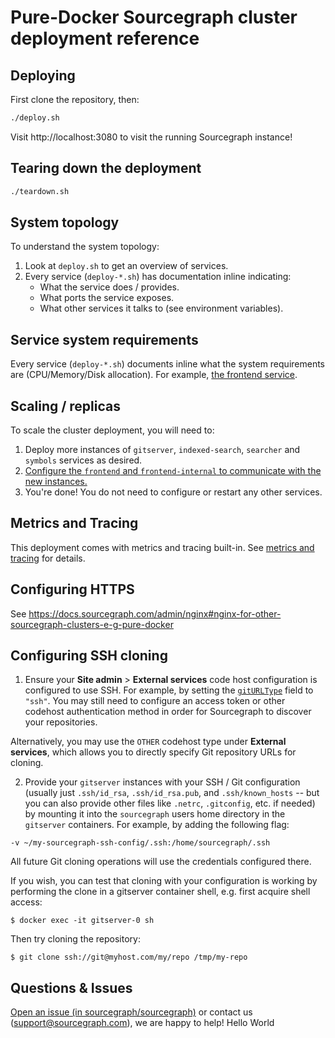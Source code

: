# Pure-Docker Sourcegraph cluster deployment reference

## Deploying

First clone the repository, then:

```bash
./deploy.sh
```

Visit http://localhost:3080 to visit the running Sourcegraph instance!

## Tearing down the deployment

```bash
./teardown.sh
```

## System topology

To understand the system topology:

1. Look at `deploy.sh` to get an overview of services.
2. Every service (`deploy-*.sh`) has documentation inline indicating:
   - What the service does / provides.
   - What ports the service exposes.
   - What other services it talks to (see environment variables).

## Service system requirements

Every service (`deploy-*.sh`) documents inline what the system requirements are (CPU/Memory/Disk allocation). For example, [the frontend service](https://github.com/sourcegraph/deploy-sourcegraph-docker/blob/f01b97a397138dd76e5f5ed45b2574b9a2e70cd1/deploy-frontend.sh#L6-L9).

## Scaling / replicas

To scale the cluster deployment, you will need to:

1. Deploy more instances of `gitserver`, `indexed-search`, `searcher` and `symbols` services as desired.
2. [Configure the `frontend` and `frontend-internal` to communicate with the new instances.](https://github.com/sourcegraph/deploy-sourcegraph-docker/blob/f01b97a397138dd76e5f5ed45b2574b9a2e70cd1/deploy-frontend.sh#L31-L34)
3. You're done! You do not need to configure or restart any other services.

## Metrics and Tracing

This deployment comes with metrics and tracing built-in. See [metrics and tracing](metrics-and-tracing.md) for details.

## Configuring HTTPS

See https://docs.sourcegraph.com/admin/nginx#nginx-for-other-sourcegraph-clusters-e-g-pure-docker

## Configuring SSH cloning

1. Ensure your **Site admin** > **External services** code host configuration is configured to use SSH. For example, by setting the [`gitURLType`](https://docs.sourcegraph.com/admin/site_config/all#giturltype-string-enum) field to `"ssh"`. You may still need to configure an access token or other codehost authentication method in order for Sourcegraph to discover your repositories.

Alternatively, you may use the `OTHER` codehost type under **External services**, which allows you to directly specify Git repository URLs for cloning.

2. Provide your `gitserver` instances with your SSH / Git configuration (usually just `.ssh/id_rsa`, `.ssh/id_rsa.pub`, and `.ssh/known_hosts` -- but you can also provide other files like `.netrc`, `.gitconfig`, etc. if needed) by mounting it into the `sourcegraph` users home directory in the `gitserver` containers. For example, by adding the following flag:

```
-v ~/my-sourcegraph-ssh-config/.ssh:/home/sourcegraph/.ssh
```

All future Git cloning operations will use the credentials configured there.

If you wish, you can test that cloning with your configuration is working by performing the clone in a gitserver container shell, e.g. first acquire shell access:

```
$ docker exec -it gitserver-0 sh
```

Then try cloning the repository:

```
$ git clone ssh://git@myhost.com/my/repo /tmp/my-repo
```
## Questions & Issues

[Open an issue (in sourcegraph/sourcegraph)](https://github.com/sourcegraph/sourcegraph/issues/new?assignees=&labels=deploy-sourcegraph-docker&template=deploy-sourcegraph-docker.md&title=%5Bdeploy-sourcegraph-docker%5D) or contact us (support@sourcegraph.com), we are happy to help!
Hello World
